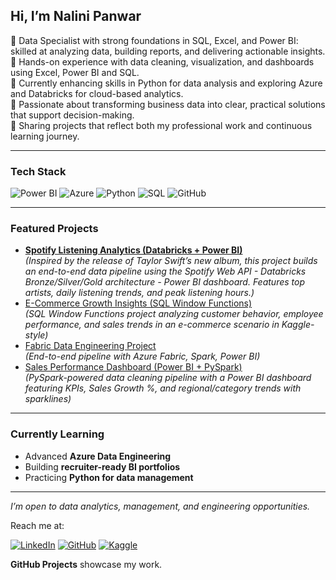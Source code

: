 ## Hi, I’m Nalini Panwar  

🔹 Data Specialist with strong foundations in SQL, Excel, and Power BI: skilled at analyzing data, building reports, and delivering actionable insights.  
🔹 Hands-on experience with data cleaning, visualization, and dashboards using Excel, Power BI and SQL.  
🔹 Currently enhancing skills in Python for data analysis and exploring Azure and Databricks for cloud-based analytics.  
🔹 Passionate about transforming business data into clear, practical solutions that support decision-making.  
🔹 Sharing projects that reflect both my professional work and continuous learning journey.  

---

### Tech Stack  

![Power BI](https://img.shields.io/badge/Power%20BI-F2C811?style=for-the-badge&logo=Power%20BI&logoColor=black)
![Azure](https://img.shields.io/badge/Microsoft%20Azure-0078D4?style=for-the-badge&logo=microsoftazure&logoColor=white)
![Python](https://img.shields.io/badge/Python-3776AB?style=for-the-badge&logo=python&logoColor=white)
![SQL](https://img.shields.io/badge/SQL-336791?style=for-the-badge&logo=postgresql&logoColor=white)
![GitHub](https://img.shields.io/badge/GitHub-181717?style=for-the-badge&logo=github&logoColor=white)

---

### Featured Projects  
- **[Spotify Listening Analytics (Databricks + Power BI)](https://github.com/panwarnalini-hub/spotify-analytics)**  
  *(Inspired by the release of Taylor Swift’s new album, this project builds an end-to-end data pipeline using the Spotify Web API - Databricks Bronze/Silver/Gold architecture - Power BI dashboard. Features top artists, daily listening trends, and peak listening hours.)* 
- [E-Commerce Growth Insights (SQL Window Functions)](https://github.com/panwarnalini-hub/sql-window-functions-ecommerce)  
  *(SQL Window Functions project analyzing customer behavior, employee performance, and sales trends in an e-commerce scenario in Kaggle-style)*  
- [Fabric Data Engineering Project](https://github.com/panwarnalini-hub/fabric-data-engineer-project)  
  *(End-to-end pipeline with Azure Fabric, Spark, Power BI)*
- [Sales Performance Dashboard (Power BI + PySpark)](https://github.com/panwarnalini-hub/sales-performance-dashboard)  
  *(PySpark-powered data cleaning pipeline with a Power BI dashboard featuring KPIs, Sales Growth %, and regional/category trends with sparklines)* 

---

### Currently Learning  
- Advanced **Azure Data Engineering**  
- Building **recruiter-ready BI portfolios**  
- Practicing **Python for data management**  

---

*I’m open to data analytics, management, and engineering opportunities.*  

Reach me at:  

[![LinkedIn](https://img.shields.io/badge/LinkedIn-0077B5?style=for-the-badge&logo=linkedin&logoColor=white)](https://www.linkedin.com/in/nalinipanwar/) 
[![GitHub](https://img.shields.io/badge/GitHub-100000?style=for-the-badge&logo=github&logoColor=white)](https://github.com/panwarnalini-hub) 
[![Kaggle](https://img.shields.io/badge/Kaggle-20BEFF?style=for-the-badge&logo=kaggle&logoColor=white)](https://www.kaggle.com/nalinipanwardata)

 
**GitHub Projects** showcase my work.  
